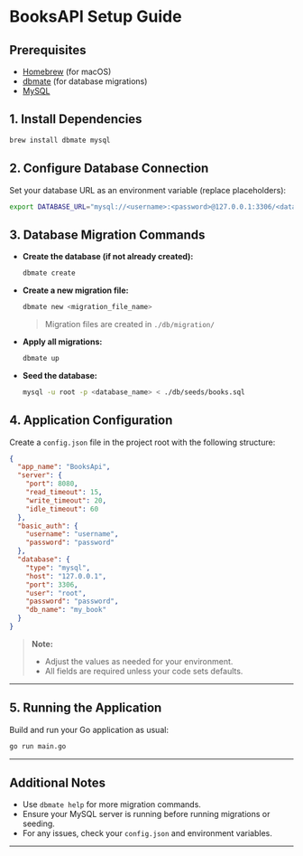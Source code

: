 # BooksAPI Setup Guide

## Prerequisites

- [Homebrew](https://brew.sh/) (for macOS)
- [dbmate](https://github.com/amacneil/dbmate) (for database migrations)
- [MySQL](https://dev.mysql.com/downloads/mysql/)

## 1. Install Dependencies

```sh
brew install dbmate mysql
```

## 2. Configure Database Connection

Set your database URL as an environment variable (replace placeholders):

```sh
export DATABASE_URL="mysql://<username>:<password>@127.0.0.1:3306/<database_name>"
```

## 3. Database Migration Commands

- **Create the database (if not already created):**
  ```sh
  dbmate create
  ```
- **Create a new migration file:**
  ```sh
  dbmate new <migration_file_name>
  ```
  > Migration files are created in `./db/migration/`

- **Apply all migrations:**
  ```sh
  dbmate up
  ```

- **Seed the database:**
  ```sh
  mysql -u root -p <database_name> < ./db/seeds/books.sql
  ```

## 4. Application Configuration

Create a `config.json` file in the project root with the following structure:

```json
{
  "app_name": "BooksApi",
  "server": {
    "port": 8080,
    "read_timeout": 15,
    "write_timeout": 20,
    "idle_timeout": 60
  },
  "basic_auth": {
    "username": "username",
    "password": "password"
  },
  "database": {
    "type": "mysql",
    "host": "127.0.0.1",
    "port": 3306,
    "user": "root",
    "password": "password",
    "db_name": "my_book"
  }
}
```

> **Note:**  
> - Adjust the values as needed for your environment.
> - All fields are required unless your code sets defaults.

---

## 5. Running the Application

Build and run your Go application as usual:

```sh
go run main.go
```

---

## Additional Notes

- Use `dbmate help` for more migration commands.
- Ensure your MySQL server is running before running migrations or seeding.
- For any issues, check your `config.json` and environment variables.

---







